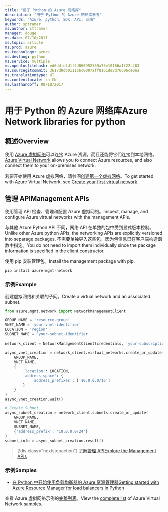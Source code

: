 ```yaml
---
title: "用于 Python 的 Azure 网络库"
description: "用于 Python 的 Azure 网络库参考"
keywords: "Azure, python, SDK, API, 网络"
author: sptramer
ms.author: sttramer
manager: douge
ms.date: 07/10/2017
ms.topic: article
ms.prod: azure
ms.technology: azure
ms.devlang: python
ms.service: multiple
ms.openlocfilehash: ed6ddfe4d1f4d860952369a75e10166a1f22c483
ms.sourcegitcommit: 3617d0db0111bbc00072ff8161de2d76606ce0ea
ms.translationtype: HT
ms.contentlocale: zh-CN
ms.lasthandoff: 08/18/2017
---
```

# <a name="azure-network-libraries-for-python"></a><span data-ttu-id="9d1cd-104">用于 Python 的 Azure 网络库</span><span class="sxs-lookup"><span data-stu-id="9d1cd-104">Azure Network libraries for python</span></span>

## <a name="overview"></a><span data-ttu-id="9d1cd-105">概述</span><span class="sxs-lookup"><span data-stu-id="9d1cd-105">Overview</span></span>

<span data-ttu-id="9d1cd-106">使用 [Azure 虚拟网络](/azure/virtual-network/virtual-networks-overview)可以连接 Azure 资源，而且还能将它们连接到本地网络。</span><span class="sxs-lookup"><span data-stu-id="9d1cd-106">[Azure Virtual Network](/azure/virtual-network/virtual-networks-overview) allows you to connect Azure resources, and also connect them to your on-premises network.</span></span>

<span data-ttu-id="9d1cd-107">若要开始使用 Azure 虚拟网络，请参阅[创建第一个虚拟网络](/azure/virtual-network/virtual-network-get-started-vnet-subnet)。</span><span class="sxs-lookup"><span data-stu-id="9d1cd-107">To get started with Azure Virtual Network, see [Create your first virtual network](/azure/virtual-network/virtual-network-get-started-vnet-subnet).</span></span>

## <a name="management-apis"></a><span data-ttu-id="9d1cd-108">管理 API</span><span class="sxs-lookup"><span data-stu-id="9d1cd-108">Management APIs</span></span>

<span data-ttu-id="9d1cd-109">使用管理 API 检查、管理和配置 Azure 虚拟网络。</span><span class="sxs-lookup"><span data-stu-id="9d1cd-109">Inspect, manage, and configure Azure virtual networks with the management APIs.</span></span>

<span data-ttu-id="9d1cd-110">与其他 Azure Python API 不同，网络 API 在单独的包中受到显式版本控制。</span><span class="sxs-lookup"><span data-stu-id="9d1cd-110">Unlike other Azure python APIs, the networking APIs are explicitly versioned into separage packages.</span></span> <span data-ttu-id="9d1cd-111">不需要单独导入这些包，因为包信息已在客户端构造函数中指定。</span><span class="sxs-lookup"><span data-stu-id="9d1cd-111">You do not need to import them individually since the package information is specified in the client constructor.</span></span>

<span data-ttu-id="9d1cd-112">使用 pip 安装管理包。</span><span class="sxs-lookup"><span data-stu-id="9d1cd-112">Install the management package with pip.</span></span>

```bash
pip install azure-mgmt-network
```

### <a name="example"></a><span data-ttu-id="9d1cd-113">示例</span><span class="sxs-lookup"><span data-stu-id="9d1cd-113">Example</span></span>

<span data-ttu-id="9d1cd-114">创建虚拟网络和关联的子网。</span><span class="sxs-lookup"><span data-stu-id="9d1cd-114">Create a virtual network and an associated subnet.</span></span>

```python
from azure.mgmt.network import NetworkManagementClient

GROUP_NAME = 'resource-group'
VNET_NAME = 'your-vnet-identifier'
LOCATION = 'region'
SUBNET_NAME = 'your-subnet-identifier'

network_client = NetworkManagementClient(credentials, 'your-subscription-id')

async_vnet_creation = network_client.virtual_networks.create_or_update(
    GROUP_NAME,
    VNET_NAME,
    {
        'location': LOCATION,
        'address_space': {
            'address_prefixes': ['10.0.0.0/16']
        }
    }
)
async_vnet_creation.wait()

# Create Subnet
async_subnet_creation = network_client.subnets.create_or_update(
    GROUP_NAME,
    VNET_NAME,
    SUBNET_NAME,
    {'address_prefix': '10.0.0.0/24'}
)
subnet_info = async_subnet_creation.result()
```

> [!div class="nextstepaction"]
> [<span data-ttu-id="9d1cd-115">了解管理 API</span><span class="sxs-lookup"><span data-stu-id="9d1cd-115">Explore the Management APIs</span></span>](/python/api/overview/azure/network/managementlibrary)

### <a name="samples"></a><span data-ttu-id="9d1cd-116">示例</span><span class="sxs-lookup"><span data-stu-id="9d1cd-116">Samples</span></span>

* <span data-ttu-id="9d1cd-117">[在 Python 中开始使用负载均衡器的 Azure 资源管理器][1]</span><span class="sxs-lookup"><span data-stu-id="9d1cd-117">[Getting started with Azure Resource Manager for load balancers in Python][1]</span></span>

<span data-ttu-id="9d1cd-118">查看 Azure 虚拟网络示例的[完整列表](https://azure.microsoft.com/en-us/resources/samples/?platform=python&term=virtual%20network)。</span><span class="sxs-lookup"><span data-stu-id="9d1cd-118">View the [complete list](https://azure.microsoft.com/en-us/resources/samples/?platform=python&term=virtual%20network) of Azure Virtual Network samples.</span></span>

[1]: [https://azure.microsoft.com/en-us/resources/samples/network-python-manage-loadbalancer/]
